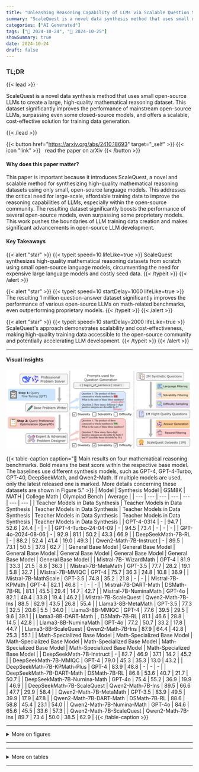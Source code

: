 ```yaml
---
title: "Unleashing Reasoning Capability of LLMs via Scalable Question Synthesis from Scratch"
summary: "ScaleQuest is a novel data synthesis method that uses small open-source LLMs to create a large, high-quality mathematical reasoning dataset.  This dataset significantly improves the performance of mai....."
categories: ["AI Generated"]
tags: ["🔖 2024-10-24", "🤗 2024-10-25"]
showSummary: true
date: 2024-10-24
draft: false
---
```


### TL;DR


{{< lead >}}

ScaleQuest is a novel data synthesis method that uses small open-source LLMs to create a large, high-quality mathematical reasoning dataset.  This dataset significantly improves the performance of mainstream open-source LLMs, surpassing even some closed-source models, and offers a scalable, cost-effective solution for training data generation.

{{< /lead >}}


{{< button href="https://arxiv.org/abs/2410.18693" target="_self" >}}
{{< icon "link" >}} &nbsp; read the paper on arXiv
{{< /button >}}

#### Why does this paper matter?
This paper is important because it introduces ScaleQuest, a novel and scalable method for synthesizing high-quality mathematical reasoning datasets using only small, open-source language models. This addresses the critical need for large-scale, affordable training data to improve the reasoning capabilities of LLMs, especially within the open-source community.  The resulting dataset significantly boosts the performance of several open-source models, even surpassing some proprietary models.  This work pushes the boundaries of LLM training data creation and makes significant advancements in open-source LLM development.
#### Key Takeaways

{{< alert "star" >}}
{{< typeit speed=10 lifeLike=true >}} ScaleQuest synthesizes high-quality mathematical reasoning datasets from scratch using small open-source language models, circumventing the need for expensive large language models and costly seed data. {{< /typeit >}}
{{< /alert >}}

{{< alert "star" >}}
{{< typeit speed=10 startDelay=1000 lifeLike=true >}} The resulting 1 million question-answer dataset significantly improves the performance of various open-source LLMs on math-related benchmarks, even outperforming proprietary models. {{< /typeit >}}
{{< /alert >}}

{{< alert "star" >}}
{{< typeit speed=10 startDelay=2000 lifeLike=true >}} ScaleQuest's approach demonstrates scalability and cost-effectiveness, making high-quality training data accessible to the open-source community and potentially accelerating LLM development. {{< /typeit >}}
{{< /alert >}}

------
#### Visual Insights



![](figures/figures_3_0.png "🔼 Figure 2: Overview of our ScaleQuest method.")





{{< table-caption caption="🔽 Main results on four mathematical reasoning benchmarks. Bold means the best score within the respective base model. The baselines use different synthesis models, such as GPT-4, GPT-4-Turbo, GPT-40, DeepSeekMath, and Qwen2-Math. If multiple models are used, only the latest released one is marked. More details concerning these datasets are shown in Figure 5." >}}
| Model | Synthesis Model | GSM8K | MATH | College Math | Olympiad Bench | Average |
| --- | --- | --- | --- | --- | --- | --- |
| Teacher Models in Data Synthesis | Teacher Models in Data Synthesis | Teacher Models in Data Synthesis | Teacher Models in Data Synthesis | Teacher Models in Data Synthesis | Teacher Models in Data Synthesis | Teacher Models in Data Synthesis |
| GPT-4-0314 | - | 94.7 | 52.6 | 24.4 | - | - |
| GPT-4-Turbo-24-04-09 | - | 94.5 | 73.4 | - | - | - |
| GPT-4o-2024-08-06 | - | 92.9 | 81.1 | 50.2 | 43.3 | 66.9 |
| DeepSeekMath-7B-RL | - | 88.2 | 52.4 | 41.4 | 19.0 | 49.3 |
| Qwen2-Math-7B-Instruct | - | 89.5 | 73.1 | 50.5 | 37.8 | 62.7 |
| General Base Model | General Base Model | General Base Model | General Base Model | General Base Model | General Base Model | General Base Model |
| Mistral-7B- WizardMath | GPT-4 | 81.9 | 33.3 | 21.5 | 8.6 | 36.3 |
| Mistral-7B-MetaMath | GPT-3.5 | 77.7 | 28.2 | 19.1 | 5.8 | 32.7 |
| Mistral-7B-MMIQC | GPT-4 | 75.7 | 36.3 | 24.8 | 10.8 | 36.9 |
| Mistral-7B-MathScale | GPT-3.5 | 74.8 | 35.2 | 21.8 | - | - |
| Mistral-7B-KPMath | GPT-4 | 82.1 | 46.8 | - | - | - |
| Mistral-7B-DART-Math | DSMath-7B-RL | 81.1 | 45.5 | 29.4 | 14.7 | 42.7 |
| Mistral-7B-NuminaMath | GPT-4o | 82.1 | 49.4 | 33.8 | 19.4 | 46.2 |
| Mistral-7B-ScaleQuest | Qwen2-Math-7B-Ins | 88.5 | 62.9 | 43.5 | 26.8 | 55.4 |
| Llama3-8B-MetaMath | GPT-3.5 | 77.3 | 32.5 | 20.6 | 5.5 | 34.0 |
| Llama3-8B-MMIQC | GPT-4 | 77.6 | 39.5 | 29.5 | 9.6 | 39.1 |
| Llama3-8B-DART-Math | , DSMath-7B-RL | 81.1 | 46.6 | 28.8 | 14.5 | 42.8 |
| Llama3-8B-NuminaMath | GPT-4o | 77.2 | 50.7 | 33.2 | 17.8 | 44.7 |
| Llama3-8B-ScaleQuest | Qwen2-Math-7B-Ins | 87.9 | 64.4 | 42.8 | 25.3 | 55.1 |
| Math-Specialized Base Model | Math-Specialized Base Model | Math-Specialized Base Model | Math-Specialized Base Model | Math-Specialized Base Model | Math-Specialized Base Model | Math-Specialized Base Model |
| DeepSeekMath-7B-Instruct | - | 82.7 | 46.9 | 37.1 | 14.2 | 45.2 |
| DeepSeekMath-7B-MMIQC | GPT-4 | 79.0 | 45.3 | 35.3 | 13.0 | 43.2 |
| DeepSeekMath-7B-KPMath-Plus | GPT-4 | 83.9 | 48.8 | - | - | - |
| DeepSeekMath-7B-DART-Math | DSMath-7B-RL | 86.8 | 53.6 | 40.7 | 21.7 | 50.7 |
| DeepSeekMath-7B-Nurnina-Math | GPT-4o | 75.4 | 55.2 | 36.9 | 19.9 | 46.9 |
| DeepSeekMath-7B-ScaleQuest | Qwen2-Math-7B-Ins | 89.5 | 66.6 | 47.7 | 29.9 | 58.4 |
| Qwen2-Math-7B-MetaMath | GPT-3.5 | 83.9 | 49.5 | 39.9 | 17.9 | 47.8 |
| Qwen2-Math-7B-DART-Math | DSMath-7B-RL | 88.6 | 58.8 | 45.4 | 23.1 | 54.0 |
| Qwen2-Math-7B-Numina-Math | GPT-4o | 84.6 | 65.6 | 45.5 | 33.6 | 57.3 |
| Qwen2-Math-7B-ScaleQuest | Qwen2-Math-7B-Ins | 89.7 | 73.4 | 50.0 | 38.5 | 62.9 |
{{< /table-caption >}}


------



<details>
<summary>More on figures
</summary>


![](figures/figures_15_0.png "🔼 Figure 2: Overview of our ScaleQuest method.")

![](figures/figures_18_0.png "🔼 Figure 1: Left: Results of different models on MATH, where -ScaleQuest denotes ours. Right: Results of Llama3-8B fine-tuned on publicly available datasets constructed by different methods.")

![](figures/figures_20_0.png "🔼 Figure 1: Left: Results of different models on MATH, where -ScaleQuest denotes ours. Right: Results of Llama3-8B fine-tuned on publicly available datasets constructed by different methods.")


</details>

------







------

<details>
<summary>More on tables
</summary>


{{< table-caption caption="🔽 Table 1: Main results on four mathematical reasoning benchmarks. Bold means the best score within the respective base model. The baselines use different synthesis models, such as GPT-4, GPT-4-Turbo, GPT-40, DeepSeekMath, and Qwen2-Math. If multiple models are used, only the latest released one is marked. More details concerning these datasets are shown in Figure 5." >}}
| Questions Source | Response Synthesis Model | GSM8K | MATH | College Math | Olympiad Bench | Average |
| --- | --- | --- | --- | --- | --- | --- |
| MetaMath | Qwen2-Math-7B-Instruct | 84.5 | 53.8 | 40.1 | 22.1 | 50.1 |
| OrcaMath | Qwen2-Math-7B-Instruct | 84.2 | 53.7 | 40.5 | 23.7 | 50.5 |
| NuminaMath | Qwen2-Math-7B-Instruct | 86.0 | 65.9 | 46.1 | 30.2 | 57.1 |
| ScaleQuest | Qwen2-Math-7B-Instruct | 89.5 | 66.6 | 47.7 | 29.9 | 58.4 |
{{< /table-caption >}}

{{< table-caption caption="🔽 Main results on four mathematical reasoning benchmarks. Bold means the best score within the respective base model. The baselines use different synthesis models, such as GPT-4, GPT-4-Turbo, GPT-40, DeepSeekMath, and Qwen2-Math. If multiple models are used, only the latest released one is marked. More details concerning these datasets are shown in Figure 5." >}}
| Synthetic Dataset | # Samples | GSM8K | MATH | College Math | Olympiad Bench | Average |
| --- | --- | --- | --- | --- | --- | --- |
| ScaleQuest-DSMath | 400K | 87.6 | 52.2 | 39.8 | 19.4 | 49.8 |
| ScaleQuest-Qwen2-Math | 400K | 86.8 | 56.1 | 39.6 | 18.7 | 50.3 |
| Mixed | 400K | 87.8 | 58.0 | 40.1 | 22.2 | 52.0 |
{{< /table-caption >}}

{{< table-caption caption="🔽 Main results on four mathematical reasoning benchmarks. Bold means the best score within the respective base model. The baselines use different synthesis models, such as GPT-4, GPT-4-Turbo, GPT-40, DeepSeekMath, and Qwen2-Math. If multiple models are used, only the latest released one is marked. More details concerning these datasets are shown in Figure 5." >}}
| Phase | Phase | Type | # Samples | GPU hours | Cost ($) |
| --- | --- | --- | --- | --- | --- |
| QFT | Training DSMath-QFT | Train | 15K | 2.0 | 2.6 |
| QFT | Training Qwen2-Math-QFT | Train | 15K | 1.9 | 2.5 |
| QPO | Generate Questions | Infer | 10Kx2 | 0.4 | 0.5 |
| QPO | Construct Preference Data | API | 10Kx2 | - | 6.2 |
| QPO | QPO Training | Train | 10Kx2 | 6.6 | 8.5 |
| Data Synthesis | Question Generation | Infer | 2M | 38.4 | 49.5 |
| Data Synthesis | solvability & difficulty check | Infer | 2M | 110.6 | 142.7 |
| Data Synthesis | Response Generation | Infer | 1Mx5 | 251.0 | 323.8 |
| Data Synthesis | Reward Scoring | Infer | 1Mx5 | 112.0 | 144.5 |
| Total | Total | Total | 1M | 522.9 | 680.8 |
| GPT-4 cost (generating the same number of tokens) | GPT-4 cost (generating the same number of tokens) | GPT-4 cost (generating the same number of tokens) | - | - | 24,939.5 |
| GPT-4o cost (generating the same number of tokens) | GPT-4o cost (generating the same number of tokens) | GPT-4o cost (generating the same number of tokens) | - | - | 6,115.9 |
{{< /table-caption >}}

{{< table-caption caption="🔽 Main results on four mathematical reasoning benchmarks. Bold means the best score within the respective base model. The baselines use different synthesis models, such as GPT-4, GPT-4-Turbo, GPT-40, DeepSeekMath, and Qwen2-Math. If multiple models are used, only the latest released one is marked. More details concerning these datasets are shown in Figure 5." >}}
| REFERENCES |
| --- |
|  |
| Zhangir Azerbayev, Hailey Schoelkopf, Keiran Paster, Marco Dos Santos, Stephen McAleer, Al- bert Q Jiang, Jia Deng, Stella Biderman, and Sean Welleck. Llemma: An open language model for mathematics. arXiv preprint arXiv:2310.10631, 2023. Zheng Cai, Maosong Cao, Haojiong Chen, Kai Chen, Keyu Chen, Xin Chen, Xun Chen, Zehui Chen, Zhi Chen, Pei Chu, et al. Internlm2 technical report. arXiv preprint arXiv:2403.17297, 2024. |
| Jiaao Chen, Xiaoman Pan, Dian Yu, Kaiqiang Song, Xiaoyang Wang, Dong Yu, and Jianshu Chen. Skills-in-context prompting: Unlocking compositionality in large language models. arXiv preprint arXiv:2308.00304, 2023. |
| Wenhu Chen, Xueguang Ma, Xinyi Wang, and William w Cohen. Program of thoughts prompt- ing: Disentangling computation from reasoning for numerical reasoning tasks. arXiv preprint arXiv:2211.12588, 2022. |
| Yew Ken Chia, Guizhen Chen, Luu Anh Tuan, Soujanya Poria, and Lidong Bing. Contrastive chain- of-thought prompting. arXiv preprint arXiv:2311.09277, 2023. |
| Karl Cobbe, Vineet Kosaraju, Mohammad Bavarian, Mark Chen, Heewoo Jun, Lukasz Kaiser, Matthias Plappert, Jerry Tworek, Jacob Hilton, Reiichiro Nakano, et al. Training verifiers to solve math word problems. arXiv preprint arXiv:2110.14168, 2021. |
| Aniket Didolkar, Anirudh Goyal, Nan Rosemary Ke, Siyuan Guo, Michal Valko, Timothy Lillicrap, Danilo Rezende, Yoshua Bengio, Michael Mozer, and Sanjeev Arora. Metacognitive capabilities of llms: An exploration in mathematical problem solving. arXiv preprint arXiv:2405.12205, 2024. |
| Abhimanyu Dubey, Abhinav Jauhri, Abhinav Pandey, Abhishek Kadian, Ahmad Al-Dahle, Aiesha Letman, Akhil Mathur, Alan Schelten, Amy Yang, Angela Fan, et al. The llama 3 herd of models. arXiv preprint arXiv:2407.21783, 2024. |
| Run-Ze Fan, Xuefeng Li, Haoyang Zou, Junlong Li, Shwai He, Ethan Chern, Jiewen Hu, and Pengfei Liu. Reformatted alignment. arXiv preprint arXiv:2402.12219, 2024. |
| Luyu Gao, Aman Madaan, Shuyan Zhou, Uri Alon, Pengfei Liu, Yiming Yang, Jamie Callan, and Graham Neubig. Pal: Program-aided language models. In International Conference on Machine Learning, pp. 10764-10799. PMLR, 2023. |
| Zhibin Gou, Zhihong Shao, Yeyun Gong, Yujiu Yang, Minlie Huang, Nan Duan, Weizhu Chen, et al. Tora: A tool-integrated reasoning agent for mathematical problem solving. arXiv preprint arXiv:2309.17452, 2023. |
| Chaoqun He, Renjie Luo, Yuzhuo Bai, Shengding Hu, Zhen Leng Thai, Junhao Shen, Jinyi Hu, Xu Han, Yujie Huang, Yuxiang Zhang, et al. Olympiadbench: A challenging benchmark for promoting agi with olympiad-level bilingual multimodal scientific problems. arXiv preprint arXiv:2402.14008, 2024. |
| Dan Hendrycks, Collin Burns, Saurav Kadavath, Akul Arora, Steven Basart, Eric Tang, Dawn Song, and Jacob Steinhardt. Measuring mathematical problem solving with the math dataset. arXiv preprint arXiv:2103.03874, 2021. |
| Yiming Huang, Xiao Liu, Yeyun Gong, Zhibin Gou, Yelong Shen, Nan Duan, and Weizhu Chen. Key-point-driven data synthesis with its enhancement on mathematical reasoning. arXiv preprint arXiv:2403.02333, 2024a. |
| Yinya Huang, Xiaohan Lin, Zhengying Liu, Qingxing Cao, Huajian Xin, Haiming Wang, Zhenguo Li, Linqi Song, and Xiaodan Liang. Mustard: Mastering uniform synthesis of theorem and proof data. arXiv preprint arXiv:2402.08957, 2024b. |
{{< /table-caption >}}

{{< table-caption caption="🔽 Main results on four mathematical reasoning benchmarks. Bold means the best score within the respective base model. The baselines use different synthesis models, such as GPT-4, GPT-4-Turbo, GPT-40, DeepSeekMath, and Qwen2-Math. If multiple models are used, only the latest released one is marked. More details concerning these datasets are shown in Figure 5." >}}
| Dataset | Size | Synthesis Model | Public |
| --- | --- | --- | --- |
| WizardMath uo et al 2023 | 96K | GPT-4 |  |
| MetaMath Yu et al 23a | 395K | GPT-3.5-Turbo |  |
| MMIQC LIU & Yao 24 1tra et a 24 | 2294K | GPT-4 & GPT-3.5-Turbo & Human |  |
| Orca-Math Xwin-Math 1 et al )24a | 200K 1440K | GPT-4-Turbo |  |
| KPMath-Plus Huang et al 2024a | 1576K | GPT-4-Turbo GPT-4 | X |
| MathsScale lang et al 2024 | 2021K | GPT-3.5 & Human | X |
| DART-Math long et al 2024 | 585K | DeepSeekMath-7B-RL | V |
| Numina-Math L1 et al. 2024c | 860K | GPT-4 & GPT-4o |  |
| ScaleQuest | 1000K | DeepSeekMath-7B-RL Qwen2-Math-7B-Instruct | V |
{{< /table-caption >}}

{{< table-caption caption="🔽 Table 1: Main results on four mathematical reasoning benchmarks. Bold means the best score within the respective base model. The baselines use different synthesis models, such as GPT-4, GPT-4-Turbo, GPT-40, DeepSeekMath, and Qwen2-Math. If multiple models are used, only the latest released one is marked. More details concerning these datasets are shown in Figure 5." >}}
| Examples for Solvability Optimization |
| --- |
| Problems 1 (Before Optimization): |
| There are 10 survivors in an emergency room. Each survivor is either a child, a woman, or a man. If there are 4 men and 3 times as many women as men, how many children are there? |
| Problems 1 (After Optimization): |
| There are 10 survivors in an emergency room. Each survivor is either a child, a woman, or a man. If there are 4 men and an equal number of women as men, how many children are there? |
| Problems 2 (Before Optimization): |
| How many sides does a polygon have if it is a regular polygon? |
| Problems 2 (After Optimization): |
| How many sides does a regular polygon have if each interior angle is 120 degrees? |
| Problems 3 (Before Optimization): |
| Find the sum of the first three terms of this series. |
| Problems 3 (After Optimization): |
| Calculate the sum of the first three terms of the arithmetic series where the first term is 5 and the common difference is 3. |
{{< /table-caption >}}

{{< table-caption caption="🔽 Main results on four mathematical reasoning benchmarks. Bold means the best score within the respective base model. The baselines use different synthesis models, such as GPT-4, GPT-4-Turbo, GPT-40, DeepSeekMath, and Qwen2-Math. If multiple models are used, only the latest released one is marked. More details concerning these datasets are shown in Figure 5." >}}
| Problems 1 (Before Optimization): |
| --- |
| How many 4-digit positive integers are there? |
| Problems 1 (After Optimization): |
| How many 4-digit positive integers can be formed using non-repeating digits where the sum of these digits must be even, and the integers fall within the range of 1000 to 9999? |
| Problems 2 (Before Optimization): |
| The average of 15 numbers is 32. An additional number is then added to the list, and the new average of the 16 numbers is 34. What number was added to the list? |
| Problems 2 (After Optimization): The average of 15 positive integers is 32, but one integer fluctuates to 30 before adding a new number. After adding this new number, the average of the 16 integers becomes 34. Calculate the added number and find the standard deviation of all 16 integers, considering their ascending order. |
| Problems 3 (Before Optimization): |
|  |
| A fair coin is tossed 50 times, what is the probability of getting heads at least 25 times? Problems 3 (After Optimization): |
| A fair coin is tossed 50 times; what is the probability of obtaining heads at least 25 times, and can you also calculate the expected number, variance, and standard deviation of heads while determining the likelihood that the total number of heads exceeds 30? |
{{< /table-caption >}}


</details>

------

